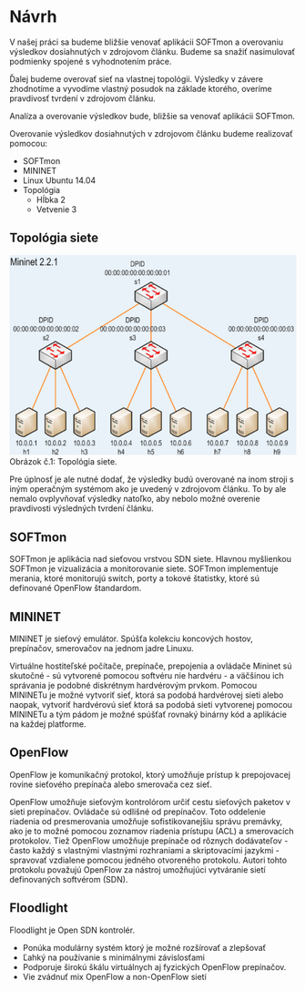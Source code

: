 # Návrh

V našej práci sa budeme bližšie venovať aplikácii SOFTmon a overovaniu výsledkov dosiahnutých v zdrojovom článku. Budeme sa snažiť nasimulovať podmienky spojené s vyhodnotením práce. 

Ďalej budeme overovať sieť na vlastnej topológii. Výsledky v závere zhodnotíme a vyvodíme vlastný posudok na základe ktorého, overíme pravdivosť tvrdení v zdrojovom článku.

Analíza a overovanie výsledkov bude, bližšie sa venovať aplikácii SOFTmon. 

Overovanie výsledkov dosiahnutých v zdrojovom článku budeme realizovať pomocou:

* SOFTmon
* MININET 
* Linux Ubuntu 14.04
* Topológia 
    * Hĺbka 2 
    * Vetvenie 3


## Topológia siete

![alt text](topologia_siete.png)
Obrázok č.1: Topológia siete.

Pre úplnosť je ale nutné dodať, že výsledky budú overované na inom stroji s iným operačným systémom ako je uvedený v zdrojovom článku. To by ale nemalo ovplyvňovať výsledky natoľko, aby nebolo možné overenie pravdivosti výsledných tvrdení článku.


## SOFTmon

SOFTmon je aplikácia nad sieťovou vrstvou SDN siete. Hlavnou myšlienkou SOFTmon je vizualizácia a monitorovanie siete. SOFTmon implementuje merania, ktoré monitorujú switch, porty a tokové štatistky, ktoré sú definované OpenFlow štandardom.

## MININET

MININET je sieťový emulátor. Spúšťa kolekciu koncových hostov, prepínačov, smerovačov na jednom jadre Linuxu.

Virtuálne hostiteľské počítače, prepínače, prepojenia a ovládače Mininet sú skutočné - sú vytvorené pomocou softvéru nie hardvéru - a väčšinou ich správania je podobné diskrétnym hardvérovým prvkom. Pomocou MININETu je možné vytvoriť sieť, ktorá sa podobá hardvérovej sieti alebo naopak, vytvoriť hardvérovú sieť ktorá sa podobá sieti vytvorenej pomocou MININETu a tým pádom je možné spúšťať rovnaký binárny kód a aplikácie na každej platforme.

## OpenFlow

OpenFlow je komunikačný protokol, ktorý umožňuje prístup k prepojovacej rovine sieťového prepínača alebo smerovača cez sieť.

OpenFlow umožňuje sieťovým kontrolórom určiť cestu sieťových paketov v sieti prepínačov. Ovládače sú odlišné od prepínačov. Toto oddelenie riadenia od presmerovania umožňuje sofistikovanejšiu správu premávky, ako je to možné pomocou zoznamov riadenia prístupu (ACL) a smerovacích protokolov. Tiež OpenFlow umožňuje prepínače od rôznych dodávateľov - často každý s vlastnými vlastnými rozhraniami a skriptovacími jazykmi - spravovať vzdialene pomocou jedného otvoreného protokolu. Autori tohto protokolu považujú OpenFlow za nástroj umožňujúci vytváranie sietí definovaných softvérom (SDN).


## Floodlight

Floodlight je Open SDN kontrolér.

* Ponúka modulárny systém ktorý je možné rozšírovať a zlepšovať
* Ľahký na používanie s minimálnymi závislosťami 
* Podporuje širokú škálu virtuálnych aj fyzických OpenFlow prepínačov. 
* Vie zvádnuť mix OpenFlow a non-OpenFlow sietí